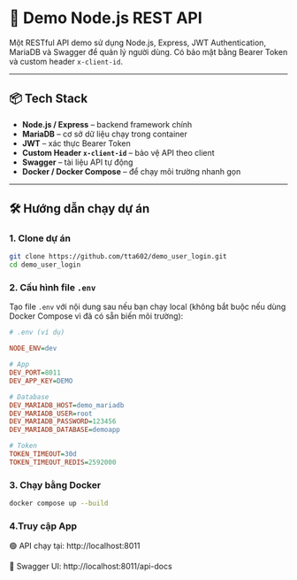 # 🚀 Demo Node.js REST API

Một RESTful API demo sử dụng Node.js, Express, JWT Authentication, MariaDB và Swagger để quản lý người dùng. Có bảo mật bằng Bearer Token và custom header `x-client-id`.

---

## 📦 Tech Stack

- **Node.js / Express** – backend framework chính
- **MariaDB** – cơ sở dữ liệu chạy trong container
- **JWT** – xác thực Bearer Token
- **Custom Header `x-client-id`** – bảo vệ API theo client
- **Swagger** – tài liệu API tự động
- **Docker / Docker Compose** – để chạy môi trường nhanh gọn

---

## 🛠️ Hướng dẫn chạy dự án

### 1. Clone dự án

```bash
git clone https://github.com/tta602/demo_user_login.git
cd demo_user_login
```

### 2. Cấu hình file `.env`

Tạo file `.env` với nội dung sau nếu bạn chạy local (không bắt buộc nếu dùng Docker Compose vì đã có sẵn biến môi trường):

```ini
# .env (ví dụ)

NODE_ENV=dev

# App
DEV_PORT=8011
DEV_APP_KEY=DEMO

# Database
DEV_MARIADB_HOST=demo_mariadb
DEV_MARIADB_USER=root
DEV_MARIADB_PASSWORD=123456
DEV_MARIADB_DATABASE=demoapp

# Token
TOKEN_TIMEOUT=30d
TOKEN_TIMEOUT_REDIS=2592000
```
### 3. Chạy bằng Docker
```bash
docker compose up --build
```

### 4.Truy cập App

🟢 API chạy tại: http://localhost:8011

📘 Swagger UI: http://localhost:8011/api-docs